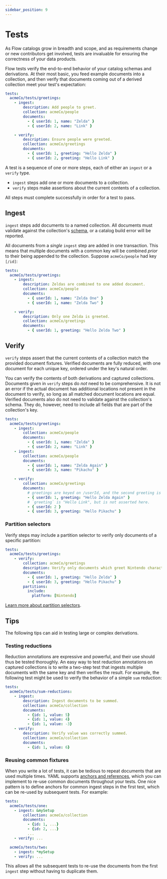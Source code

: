 ```yaml
---
sidebar_position: 9
---
```

# Tests

As Flow catalogs grow in breadth and scope, and as requirements change or new contributors get involved,
tests are invaluable for ensuring the correctness of your data products.

Flow tests verify the end-to-end behavior of your catalog schemas and derivations.
At their most basic, you feed example documents into a collection,
and then verify that documents coming out of a derived collection meet your test's expectation:

```yaml
tests:
  acmeCo/tests/greetings:
    - ingest:
        description: Add people to greet.
        collection: acmeCo/people
        documents:
          - { userId: 1, name: "Zelda" }
          - { userId: 2, name: "Link" }

    - verify:
        description: Ensure people were greeted.
        collection: acmeCo/greetings
        documents:
          - { userId: 1, greeting: "Hello Zelda" }
          - { userId: 2, greeting: "Hello Link" }
```

A test is a sequence of one or more steps, each of either an `ingest` or a `verify` type.
  * `ingest` steps add one or more documents to a collection.
  * `verify` steps make assertions about the current contents of a collection.

All steps must complete successfully in order for a test to pass.

## Ingest

`ingest` steps add documents to a named collection.
All documents must validate against the collection's
[schema](schemas.md),
or a catalog build error will be reported.

All documents from a _single_ `ingest` step are added in one transaction.
This means that multiple documents with a common key will be combined _prior_
to their being appended to the collection. Suppose `acmeCo/people` had key `[/id]`:

```yaml
tests:
  acmeCo/tests/greetings:
    - ingest:
        description: Zeldas are combined to one added document.
        collection: acmeCo/people
        documents:
          - { userId: 1, name: "Zelda One" }
          - { userId: 1, name: "Zelda Two" }

    - verify:
        description: Only one Zelda is greeted.
        collection: acmeCo/greetings
        documents:
          - { userId: 1, greeting: "Hello Zelda Two" }
```

## Verify

`verify` steps assert that the current contents of a collection match the provided document fixtures.
Verified documents are fully reduced, with one document for each unique key, ordered under the key's natural order.

You can verify the contents of both derivations and captured collections.
Documents given in `verify` steps do _not_ need to be comprehensive.
It is not an error if the actual document has additional locations not present in the document to verify,
so long as all matched document locations are equal.
Verified documents also do not need to validate against the collection's schema.
They do, however, need to include all fields that are part of the collection's key.

```yaml
tests:
  acmeCo/tests/greetings:
    - ingest:
        collection: acmeCo/people
        documents:
          - { userId: 1, name: "Zelda" }
          - { userId: 2, name: "Link" }
    - ingest:
        collection: acmeCo/people
        documents:
          - { userId: 1, name: "Zelda Again" }
          - { userId: 3, name: "Pikachu" }

    - verify:
        collection: acmeCo/greetings
        documents:
          # greetings are keyed on /userId, and the second greeting is kept.
          - { userId: 1, greeting: "Hello Zelda Again" }
          # `greeting` is "Hello Link", but is not asserted here.
          - { userId: 2 }
          - { userId: 3, greeting: "Hello Pikachu" }
```

### Partition selectors

Verify steps may include a partition selector to
verify only documents of a specific partition:

```yaml
tests:
  acmeCo/tests/greetings:
    - verify:
        collection: acmeCo/greetings
        description: Verify only documents which greet Nintendo characters.
        documents:
          - { userId: 1, greeting: "Hello Zelda" }
          - { userId: 3, greeting: "Hello Pikachu" }
        partitions:
          include:
            platform: [Nintendo]
```

[Learn more about partition selectors](./advanced/projections.md#partition-selectors).

## Tips

The following tips can aid in testing large or complex derivations.

### Testing reductions

Reduction annotations are expressive and powerful, and their use should thus be tested thoroughly.
An easy way to test reduction annotations on captured collections is to write a two-step test that ingests multiple documents with the same key and then verifies the result.
For example, the following test might be used to verify the behavior of a simple `sum` reduction:

```yaml
tests:
  acmeCo/tests/sum-reductions:
    - ingest:
        description: Ingest documents to be summed.
        collection: acmeCo/collection
        documents:
          - {id: 1, value: 5}
          - {id: 1, value: 4}
          - {id: 1, value: -3}
    - verify:
        description: Verify value was correctly summed.
        collection: acmeCo/collection
        documents:
          - {id: 1, value: 6}
```

### Reusing common fixtures

When you write a lot of tests, it can be tedious to repeat documents that are used multiple times.
YAML supports [anchors and references](https://blog.daemonl.com/2016/02/yaml.html),
which you can implement to re-use common documents throughout your tests.
One nice pattern is to define anchors for common ingest steps in the first test, which can be re-used by subsequent tests. For example:

```yaml
tests:
  acmeCo/tests/one:
    - ingest: &mySetup
        collection: acmeCo/collection
        documents:
          - {id: 1, ...}
          - {id: 2, ...}
          ...
    - verify: ...

  acmeCo/tests/two:
    - ingest: *mySetup
    - verify: ...
```

This allows all the subsequent tests to re-use the documents from the first `ingest` step without having to duplicate them.